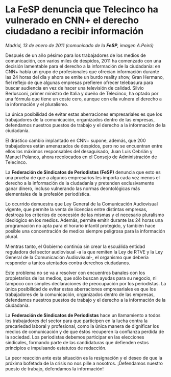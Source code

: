 # La FeSP denuncia que Telecinco ha vulnerado en CNN+ el derecho ciudadano a recibir información

*Madrid, 13 de enero de 2011 (comunicado de la **FeSP**, imagen A.Peiró)*

Después de un año pésimo para los trabajadores de los medios de comunicación, con varios miles de despidos, 2011 ha comenzado con una decisión lamentable para el derecho a la información de la ciudadanía: en CNN+ había un grupo de profesionales que ofrecían información durante las 24 horas del día y ahora se emite un burdo reality show, Gran Hermano, fiel reflejo de que algunas empresas prefieren ofrecer telebasura para buscar audiencia en vez de hacer una televisión de calidad. Silvio Berlusconi, primer ministro de Italia y dueño de Telecinco, ha optado por una fórmula que tiene un coste cero, aunque con ella vulnera el derecho a la información y el pluralismo.

La única posibilidad de evitar estas aberraciones empresariales es que los trabajadores de la comunicación, organizados dentro de las empresas, defendamos nuestros puestos de trabajo y el derecho a la información de la ciudadanía.

El drástico cambio implantado en CNN+ supone, además, que 200 trabajadores están amenazados de despidos, pero no se encuentran entre ellos los máximos responsables del desaguisado, Juan Luis Cebrián y Manuel Polanco, ahora recolocados en el Consejo de Administración de Telecinco.

La **Federación de Sindicatos de Periodistas (FeSP)** denuncia que esto es una prueba de que a algunos empresarios les importa cada vez menos el derecho a la información de la ciudadanía y pretenden exclusivamente ganar dinero, incluso vulnerando las normas deontológicas más elementales de la profesión periodística.

Lo ocurrido demuestra que Ley General de la Comunicación Audiovisual vigente, que permite la venta de licencias entre distintas empresas, destroza los criterios de concesión de las mismas y el necesario pluralismo ideológico en los medios. Además, permite emitir durante las 24 horas una programación no apta para el horario infantil protegido, y también hace posible una concentración de medios siempre peligrosa para la información plural.

Mientras tanto, el Gobierno continúa sin crear la escuálida entidad reguladora del sector audiovisual -a la que remiten la Ley de RTVE y la Ley General de la Comunicación Audiovisual-, el organismo que debería responder a tantos atentados contra derechos ciudadanos.

Este problema no se va a resolver con encuentros banales con los propietarios de los medios, que sólo buscan ayudas para su negocio, ni tampoco con simples declaraciones de preocupación por los periodistas. La única posibilidad de evitar estas aberraciones empresariales es que los trabajadores de la comunicación, organizados dentro de las empresas, defendamos nuestros puestos de trabajo y el derecho a la información de la ciudadanía.

La **Federación de Sindicatos de Periodistas** hace un llamamiento a todos los trabajadores del sector para que participen en la lucha contra la precariedad laboral y profesional, como la única manera de dignificar los medios de comunicación y de que éstos recuperen la confianza perdida de la sociedad. Los periodistas debemos participar en las elecciones sindicales, formando parte de las candidaturas que defienden estos principios e impulsando estatutos de redacción.

La peor reacción ante esta situación es la resignación y el deseo de que la próxima bofetada de la crisis no nos pille a nosotros. ¡Defendamos nuestro puesto de trabajo, defendamos la información!
